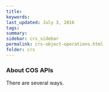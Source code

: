 ```yaml
---
title:  
keywords: 
last_updated: July 3, 2016
tags: 
summary: 
sidebar: crs_sidebar
permalink: crs-object-operations.html
folder: crs
---
```


### About COS APIs

There are several ways.

